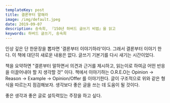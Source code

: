 ```yaml
---
templateKey: post
title: 결론부터 말해라
image: /img/default.jpeg
date: 2019-09-07
description: 송숙희, 『150년 하버드 글쓰기 비법』을 읽고
keywords: 하버드 글쓰기, 송숙희
---
```


인상 깊은 단 한문장을 뽑자면 '결론부터 이야기하라'이다. 그래서 결론부터 이야기 한다. 이 책에 대단히 새로운 내용은 없다. 글쓰기 기본기를 다시 새기는 시간이었다.

책을 요약하면 "결론부터 말하면서 의견과 근거를 제시하고, 읽는이로 하여금 어떤 반응을 이끌어내야 할 지 생각할 것" 이다. 책에서 이야기하는 O.R.E.O는 Opinion → Reason → Example → Opinion/Offer 를 이야기한다. 글이 구조적으로 위와 같은 형식을 따르는지 점검해보자. 생각보다 좋은 글을 쓰는 데 도움이 될 것이다.

좋은 생각과 좋은 글로 설득력있는 주장을 하고 싶다.
